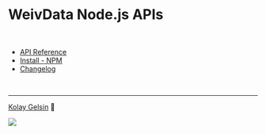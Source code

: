 # WeivData Node.js APIs

<br>

- [API Reference](https://weiv-data.apps.exweiv.com/)
- [Install - NPM](https://www.npmjs.com/package/@exweiv/weiv-data)
- [Changelog](https://github.com/ExWeiv/weiv-data/blob/main/CHANGELOG.md)

<br>

---

[Kolay Gelsin](https://medium.com/the-optimists-daily/kolay-gelsin-a-turkish-expression-we-should-all-know-and-use-83fc1207ae5d) 💜

<img src="https://static.wixstatic.com/media/510eca_399a582544de4cb2b958ce934578097f~mv2.png">
